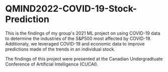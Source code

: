 # QMIND2022-COVID-19-Stock-Prediction

This is the findings of my group's 2021 ML project on using COVID-19 data to determine the industries of the S&P500 most affected by COVID-19. Additionaly, we leveraged COVID-19 and economic data to improve predictions made of the trends in an individual stock. 

The findings of this project were presented at the Canadian Undergradtuate Conference of Artificial Intelligence (CUCAI).
